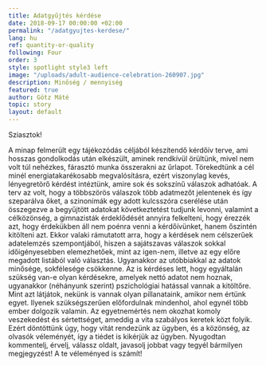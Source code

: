 ```yaml
---
title: Adatgyűjtés kérdése
date: 2018-09-17 00:00:00 +02:00
permalink: "/adatgyujtes-kerdese/"
lang: hu
ref: quantity-or-quality
following: Four
order: 3
style: spotlight style3 left
image: "/uploads/adult-audience-celebration-260907.jpg"
description: Minőség / mennyiség
featured: true
author: Götz Máté
topic: story
layout: default
---
```


Sziasztok!

A minap felmerült egy tájékozódás céljából készítendő kérdőív terve,
ami hosszas gondolkodás után elkészült, aminek rendkívül örültünk, mivel nem volt túl nehézkes,
fárasztó munka összerakni az űrlapot.
Törekedtünk a cél minél energiatakarékosabb megvalósításra, ezért viszonylag kevés, lényegretörő kérdést intéztünk,
amire sok és sokszínű válaszok adhatóak. A terv az volt, hogy a többszörös válaszok több adatmezőt jelentenek és
így szeparálva őket, a szinonímák egy adott kulcsszóra cserélése után összegezve a begyűjtött adatokat
következtetést tudjunk levonni, valamint a célközönség, a gimnazisták érdeklődését annyira felkelteni,
hogy érezzék azt, hogy érdekükben áll nem poénra venni a kérdőívünket, hanem őszintén kitölteni azt.
Ekkor valaki rámutatott arra, hogy a kérdések nem célszerűek adatelemzés szempontjából,
hiszen a sajátszavas válaszok sokkal időigényesebben elemezhetőek, mint az igen-nem,
illetve az egy előre megadott listából való választás. Ugyanakkor az utóbbiakkal az adatok minősége, sokfélesége csökkenne.
Az is kérdéses lett, hogy egyáltalán szükség van-e olyan kérdésekre, amelyek nettó adatot nem hoznak,
ugyanakkor (néhányunk szerint) pszichológiai hatással vannak a kitöltőre.
Mint azt látjátok, nekünk is vannak olyan pillanataink, amikor nem értünk egyet.
Ilyenek szükségszerűen előfordulnak mindenhol, ahol egynél több ember dolgozik valamin.
Az egyetnemértés nem okozhat komoly veszekedést és sértettséget, ameddig a vita szabályos keretek közt folyik.
Ezért döntöttünk úgy, hogy vitát rendezünk az ügyben, és a közönség, az olvasók véleményét, így a tiédet is kikérjük az ügyben.
Nyugodtan kommentelj, érvelj, válassz oldalt, javasolj jobbat vagy tegyél bármilyen megjegyzést!
A te véleményed is számít!
